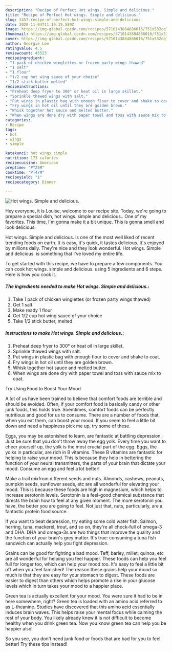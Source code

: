 ```yaml
---
description: "Recipe of Perfect Hot wings. Simple and delicious."
title: "Recipe of Perfect Hot wings. Simple and delicious."
slug: 2457-recipe-of-perfect-hot-wings-simple-and-delicious
date: 2020-11-04T11:19:15.589Z
image: https://img-global.cpcdn.com/recipes/5710143884886016/751x532cq70/hot-wings-simple-and-delicious-recipe-main-photo.jpg
thumbnail: https://img-global.cpcdn.com/recipes/5710143884886016/751x532cq70/hot-wings-simple-and-delicious-recipe-main-photo.jpg
cover: https://img-global.cpcdn.com/recipes/5710143884886016/751x532cq70/hot-wings-simple-and-delicious-recipe-main-photo.jpg
author: Georgie Lee
ratingvalue: 4.5
reviewcount: 45523
recipeingredient:
- "1 pack of chicken winglettes or frozen party wings thawed"
- "1 salt"
- "1 flour"
- "1/2 cup hot wing sauce of your choice"
- "1/2 stick butter melted"
recipeinstructions:
- "Preheat deep fryer to 300° or heat oil in large skillet."
- "Sprinkle thawed wings with salt."
- "Put wings in plastic bag with enough flour to cover and shake to coat."
- "Fry wings in hot oil until they are golden brown."
- "Whisk together hot sauce and melted butter."
- "When wings are done dry with paper towel and toss with sauce mix to coat."
categories:
- Recipe
tags:
- hot
- wings
- simple

katakunci: hot wings simple 
nutrition: 173 calories
recipecuisine: American
preptime: "PT25M"
cooktime: "PT47M"
recipeyield: "1"
recipecategory: Dinner

---
```



![Hot wings. Simple and delicious.](https://img-global.cpcdn.com/recipes/5710143884886016/751x532cq70/hot-wings-simple-and-delicious-recipe-main-photo.jpg)

Hey everyone, it is Louise, welcome to our recipe site. Today, we're going to prepare a special dish, hot wings. simple and delicious.. One of my favorites. This time, I'm gonna make it a bit unique. This is gonna smell and look delicious.

Hot wings. Simple and delicious. is one of the most well liked of recent trending foods on earth. It is easy, it's quick, it tastes delicious. It's enjoyed by millions daily. They're nice and they look wonderful. Hot wings. Simple and delicious. is something that I've loved my entire life.




To get started with this recipe, we have to prepare a few components. You can cook hot wings. simple and delicious. using 5 ingredients and 6 steps. Here is how you cook it.

<!--inarticleads1-->

##### The ingredients needed to make Hot wings. Simple and delicious.:

1. Take 1 pack of chicken winglettes (or frozen party wings thawed)
1. Get 1 salt
1. Make ready 1 flour
1. Get 1/2 cup hot wing sauce of your choice
1. Take 1/2 stick butter, melted




<!--inarticleads2-->

##### Instructions to make Hot wings. Simple and delicious.:

1. Preheat deep fryer to 300° or heat oil in large skillet.
1. Sprinkle thawed wings with salt.
1. Put wings in plastic bag with enough flour to cover and shake to coat.
1. Fry wings in hot oil until they are golden brown.
1. Whisk together hot sauce and melted butter.
1. When wings are done dry with paper towel and toss with sauce mix to coat.




Try Using Food to Boost Your Mood


A lot of us have been trained to believe that comfort foods are terrible and should be avoided. Often, if your comfort food is basically candy or other junk foods, this holds true. Soemtimes, comfort foods can be perfectly nutritious and good for us to consume. There are a number of foods that, when you eat them, can boost your mood. If you seem to feel a little bit down and need a happiness pick me up, try some of these.

Eggs, you may be astonished to learn, are fantastic at battling depression. Just be sure that you don't throw away the egg yolk. Every time you want to cheer yourself up, the yolk is the most crucial part of the egg. Eggs, the yolks in particular, are rich in B vitamins. These B vitamins are fantastic for helping to raise your mood. This is because they help in bettering the function of your neural transmitters, the parts of your brain that dictate your mood. Consume an egg and feel a lot better!

Make a trail mixfrom different seeds and nuts. Almonds, cashews, peanuts, pumpkin seeds, sunflower seeds, etc are all wonderful for elevating your mood. This is because these foods are high in magnesium, which helps to increase serotonin levels. Serotonin is a feel-good chemical substance that directs the brain how to feel at any given moment. The more serotonin you have, the better you are going to feel. Not just that, nuts, particularly, are a fantastic protein food source.

If you want to beat depression, try eating some cold water fish. Salmon, herring, tuna, mackerel, trout, and so on, they're all chock-full of omega-3 and DHA. DHA and omega-3s are two things that improve the quality and the function of your brain's grey matter. It's true: consuming a tuna fish sandwich can actually help you fight depression. 

Grains can be good for fighting a bad mood. Teff, barley, millet, quinoa, etc are all wonderful for helping you feel happier. These foods can help you feel full for longer too, which can help your mood too. It's easy to feel a little bit off when you feel famished! The reason these grains help your mood so much is that they are easy for your stomach to digest. These foods are easier to digest than others which helps promote a rise in your glucose levels which in turn takes your mood to a happier place.

Green tea is actually excellent for your mood. You were sure it had to be in here somewhere, right? Green tea is loaded with an amino acid referred to as L-theanine. Studies have discovered that this amino acid essentially induces brain waves. This helps raise your mental focus while calming the rest of your body. You likely already knew it is not difficult to become healthy when you drink green tea. Now you know green tea can help you be happier also!

So you see, you don't need junk food or foods that are bad for you to feel better! Try  these tips  instead!

